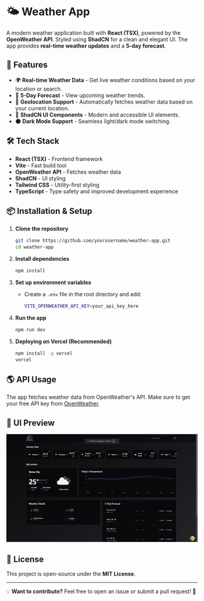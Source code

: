 # 🌤️ Weather App

A modern weather application built with **React (TSX)**, powered by the **OpenWeather API**. Styled using **ShadCN** for a clean and elegant UI. The app provides **real-time weather updates** and a **5-day forecast**.

## 🚀 Features

- 🌍 **Real-time Weather Data** - Get live weather conditions based on your location or search.
- 📅 **5-Day Forecast** - View upcoming weather trends.
- 📌 **Geolocation Support** - Automatically fetches weather data based on your current location.
- 🎨 **ShadCN UI Components** - Modern and accessible UI elements.
- 🌑 **Dark Mode Support** - Seamless light/dark mode switching.

## 🛠️ Tech Stack

- **React (TSX)** - Frontend framework
- **Vite** - Fast build tool
- **OpenWeather API** - Fetches weather data
- **ShadCN** - UI styling
- **Tailwind CSS** - Utility-first styling
- **TypeScript** - Type safety and improved development experience

## 📦 Installation & Setup

1. **Clone the repository**
   ```sh
   git clone https://github.com/yourusername/weather-app.git
   cd weather-app
   ```

2. **Install dependencies**
   ```sh
   npm install
   ```

3. **Set up environment variables**
   - Create a `.env` file in the root directory and add:
     ```sh
     VITE_OPENWEATHER_API_KEY=your_api_key_here
     ```

4. **Run the app**
   ```sh
   npm run dev
   ```

5. **Deploying on Vercel (Recommended)**
   ```sh
   npm install -g vercel
   vercel
   ```

## 🌎 API Usage

The app fetches weather data from OpenWeather's API. Make sure to get your free API key from [OpenWeather](https://openweathermap.org/).

## 🎨 UI Preview

![Weather App Screenshot](public/Screenshot_188.jpg)

## 📝 License

This project is open-source under the **MIT License**.

---

💡 **Want to contribute?** Feel free to open an issue or submit a pull request! 🚀

